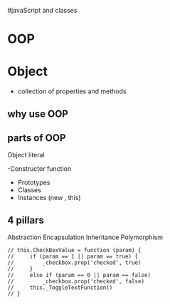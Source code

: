 #javaScript and classes

# OOP

# Object 
- collection of properties and methods

## why use OOP

## parts of OOP
Object literal 

-Constructor function
- Prototypes
- Classes 
- Instances (new , this)

## 4 pillars
Abstraction 
Encapsulation
Inheritance
Polymorphism


    // this.CheckBoxValue = function (param) {
    //     if (param == 1 || param == true) {
    //         _checkbox.prop('checked', true)
    //     }
    //     else if (param == 0 || param == false)
    //         _checkbox.prop('checked', false)
    //     this._ToggleTextFunction()
    // }